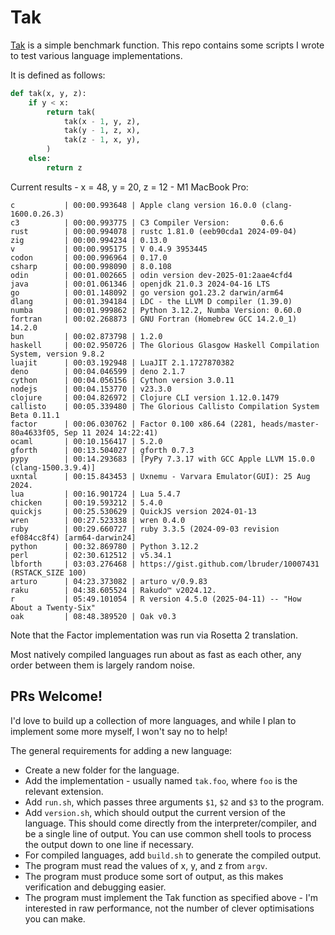 # Tak

[Tak](https://en.wikipedia.org/wiki/Tak_(function)) is a simple benchmark function. This repo contains some scripts I wrote to test various language implementations.

It is defined as follows:
```py
def tak(x, y, z):
    if y < x:
        return tak(
            tak(x - 1, y, z),
            tak(y - 1, z, x),
            tak(z - 1, x, y),
        )
    else:
        return z
```

Current results - x = 48, y = 20, z = 12 - M1 MacBook Pro:
<!-- *results* -->
```
c           | 00:00.993648 | Apple clang version 16.0.0 (clang-1600.0.26.3)
c3          | 00:00.993775 | C3 Compiler Version:       0.6.6
rust        | 00:00.994078 | rustc 1.81.0 (eeb90cda1 2024-09-04)
zig         | 00:00.994234 | 0.13.0
v           | 00:00.995175 | V 0.4.9 3953445
codon       | 00:00.996964 | 0.17.0
csharp      | 00:00.998090 | 8.0.108
odin        | 00:01.002665 | odin version dev-2025-01:2aae4cfd4
java        | 00:01.061346 | openjdk 21.0.3 2024-04-16 LTS
go          | 00:01.148092 | go version go1.23.2 darwin/arm64
dlang       | 00:01.394184 | LDC - the LLVM D compiler (1.39.0)
numba       | 00:01.999862 | Python 3.12.2, Numba Version: 0.60.0
fortran     | 00:02.268873 | GNU Fortran (Homebrew GCC 14.2.0_1) 14.2.0
bun         | 00:02.873798 | 1.2.0
haskell     | 00:02.950726 | The Glorious Glasgow Haskell Compilation System, version 9.8.2
luajit      | 00:03.192948 | LuaJIT 2.1.1727870382
deno        | 00:04.046599 | deno 2.1.7
cython      | 00:04.056156 | Cython version 3.0.11
nodejs      | 00:04.153770 | v23.3.0
clojure     | 00:04.826972 | Clojure CLI version 1.12.0.1479
callisto    | 00:05.339480 | The Glorious Callisto Compilation System Beta 0.11.1
factor      | 00:06.030762 | Factor 0.100 x86.64 (2281, heads/master-80a4633f05, Sep 11 2024 14:22:41)
ocaml       | 00:10.156417 | 5.2.0
gforth      | 00:13.504027 | gforth 0.7.3
pypy        | 00:14.293683 | [PyPy 7.3.17 with GCC Apple LLVM 15.0.0 (clang-1500.3.9.4)]
uxntal      | 00:15.843453 | Uxnemu - Varvara Emulator(GUI): 25 Aug 2024.
lua         | 00:16.901724 | Lua 5.4.7
chicken     | 00:19.593212 | 5.4.0
quickjs     | 00:25.530629 | QuickJS version 2024-01-13
wren        | 00:27.523338 | wren 0.4.0
ruby        | 00:29.660727 | ruby 3.3.5 (2024-09-03 revision ef084cc8f4) [arm64-darwin24]
python      | 00:32.869780 | Python 3.12.2
perl        | 02:30.612512 | v5.34.1
lbforth     | 03:03.276468 | https://gist.github.com/lbruder/10007431 (RSTACK_SIZE 100)
arturo      | 04:23.373082 | arturo v/0.9.83
raku        | 04:38.605524 | Rakudo™ v2024.12.
r           | 05:49.101054 | R version 4.5.0 (2025-04-11) -- "How About a Twenty-Six"
oak         | 08:48.389520 | Oak v0.3
```

Note that the Factor implementation was run via Rosetta 2 translation.

Most natively compiled languages run about as fast as each other, any order between them is largely random noise.

## PRs Welcome!

I'd love to build up a collection of more languages, and while I plan to implement some more myself, I won't say no to help!

The general requirements for adding a new language:
- Create a new folder for the language.
- Add the implementation - usually named `tak.foo`, where `foo` is the relevant extension.
- Add `run.sh`, which passes three arguments `$1`, `$2` and `$3` to the program.
- Add `version.sh`, which should output the current version of the language. This should come directly from the interpreter/compiler, and be a single line of output. You can use common shell tools to process the output down to one line if necessary.
- For compiled languages, add `build.sh` to generate the compiled output.
- The program must read the values of x, y, and z from `argv`.
- The program must produce some sort of output, as this makes verification and debugging easier.
- The program must implement the Tak function as specified above - I'm interested in raw performance, not the number of clever optimisations you can make.
